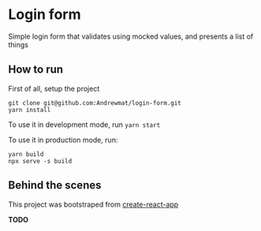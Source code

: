 # Login form

Simple login form that validates using mocked values, and presents a list of things

## How to run

First of all, setup the project

```text
git clone git@github.com:Andrewmat/login-form.git
yarn install
```

To use it in development mode, run `yarn start`

To use it in production mode, run:

```text
yarn build
npx serve -s build
```

## Behind the scenes

This project was bootstraped from [create-react-app](https://github.com/facebook/create-react-app)

**TODO**
